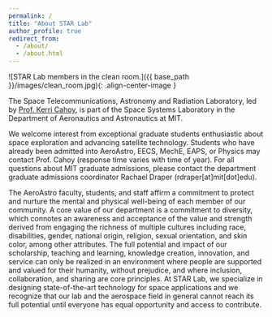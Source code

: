```yaml
---
permalink: /
title: "About STAR Lab"
author_profile: true
redirect_from: 
  - /about/
  - /about.html
---
```

<!-- ![This is an example image](/images/clean_room.jpg) -->
<!-- <img src="/images/clean_room.jpg" alt="This is an example image" width="600"/> -->
<!-- <img src="/images/clean_room.jpg" alt="STAR Lab members in the clean room." style="width:70%; margin-left:auto; margin-right:auto; display:block;"/> -->
<!-- <div style="width: 70%; margin: 0 auto;">
    <img src="/images/clean_room.jpg" alt="STAR Lab members in the clean room." style="width:100%;">
</div> -->
<!-- <img src="images/clean_room.jpg" alt="STAR Lab members in the clean room." width="500" style="display: block; margin-left: auto; margin-right: auto;" /> -->
![STAR Lab members in the clean room.]({{ base_path }}/images/clean_room.jpg){: .align-center-image }



The Space Telecommunications, Astronomy and Radiation Laboratory, led by [Prof. Kerri Cahoy](https://aeroastro.mit.edu/people/kerri-cahoy/), is part of the Space Systems Laboratory in the Department of Aeronautics and Astronautics at MIT.

We welcome interest from exceptional graduate students enthusiastic about space exploration and advancing satellite technology. Students who have already been admitted into AeroAstro, EECS, MechE, EAPS, or Physics may contact Prof. Cahoy (response time varies with time of year). For all questions about MIT graduate admissions, please contact the department graduate admissions coordinator Rachael Draper (rdraper[at]mit[dot]edu).

The AeroAstro faculty, students, and staff affirm a commitment to protect and nurture the mental and physical well-being of each member of our community. A core value of our department is a commitment to diversity, which connotes an awareness and acceptance of the value and strength derived from engaging the richness of multiple cultures including race, disabilities, gender, national origin, religion, sexual orientation, and skin color, among other attributes. The full potential and impact of our scholarship, teaching and learning, knowledge creation, innovation, and service can only be realized in an environment where people are supported and valued for their humanity, without prejudice, and where inclusion, collaboration, and sharing are core principles. At STAR Lab, we specialize in designing state-of-the-art technology for space applications and we recognize that our lab and the aerospace field in general cannot reach its full potential until everyone has equal opportunity and access to contribute.